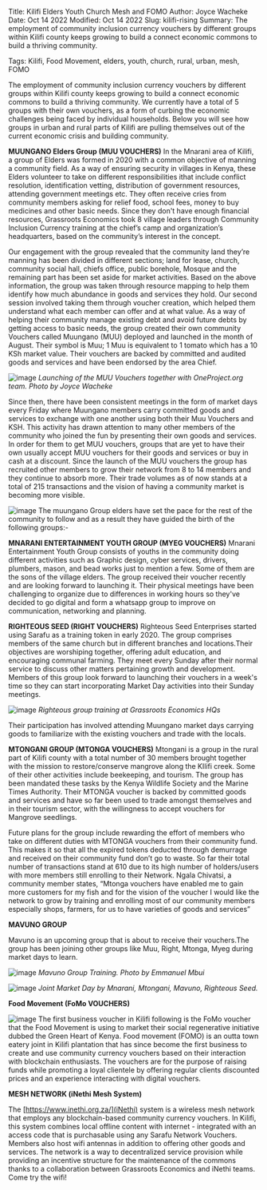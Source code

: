 Title: Kilifi Elders Youth Church Mesh and FOMO
Author: Joyce Wacheke
Date: Oct 14 2022
Modified: Oct 14 2022
Slug: kilifi-rising
Summary: The employment of community inclusion currency vouchers by different groups within Kilifi county keeps growing to build a connect economic commons to build a thriving community.

Tags: Kilifi, Food Movement, elders, youth, church, rural, urban, mesh, FOMO

The employment of community inclusion currency vouchers by different groups within Kilifi county keeps growing to build a connect economic commons to build a thriving community. We currently have a total of 5 groups with their own vouchers, as a form of curbing the economic challenges being faced by individual households. Below you will see how groups in urban and rural parts of Kilifi are pulling themselves out of the current economic crisis and building community. 

**MUUNGANO Elders Group (MUU VOUCHERS)**
In the Mnarani area of Kilifi, a group of Elders was formed in 2020 with a common objective of manning a community field. As a way of ensuring security in villages in Kenya, these Elders volunteer to take on different responsibilities ithat include conflict resolution, identification vetting, distribution of government resources, attending government meetings etc. They often receive cries from community members asking for relief food, school fees, money to buy medicines and other basic needs. Since they don't have enough financial resources, Grassroots Economics took 8 village leaders through Community Inclusion Currency training at the chief’s camp and organization’s headquarters, based on the community’s interest in the concept.

Our engagement with the group revealed that the community land they’re manning has been divided in different sections; land for lease, church, community social hall, chiefs office, public borehole, Mosque and the remaining part has been set aside for market activities. Based on the above information, the group was taken through resource mapping to help them identify how much abundance in goods and services they hold. Our second session involved taking them through voucher creation, which helped them understand what each member can offer and at what value. As a way of helping their community manage existing debt and avoid future debts by getting access to basic needs, the group created their own community Vouchers called Muungano (MUU) deployed and launched in the month of August. Their symbol is Muu; 1 Muu is equivalent to 1 tomato which has a 10 KSh market value. Their vouchers are backed by committed and audited goods and services and have been endorsed by the area Chief. 


![image](images/blog/kilifi-rising1.webp)
*Launching of the MUU Vouchers together with OneProject.org team. Photo by Joyce Wacheke*

Since then, there have been consistent meetings in the form of market days every Friday where Muungano members carry committed goods and services to exchange with one another using both their Muu Vouchers and KSH. This activity has drawn attention to many other members of the community who joined the fun by presenting their own  goods and services. In order for them to get MUU vouchers, groups that are yet to have their own usually accept MUU vouchers for their goods and services or buy in cash at a discount. Since the launch of the MUU vouchers the group has recruited other members to grow their network from 8 to 14 members and they continue to absorb more. Their trade volumes as of now stands at a total of 215 transactions
and the vision of having a community market is becoming more visible.

![image](images/blog/kilifi-rising2.webp)
The muungano Group elders have set the pace for the rest of the community to follow and as a result they have guided the birth of the following groups:-

**MNARANI ENTERTAINMENT YOUTH GROUP (MYEG VOUCHERS)**
Mnarani Entertainment Youth Group  consists of youths in the community doing different activities such as Graphic design, cyber services, drivers, plumbers, mason, and bead works just to mention a few. Some of them are the sons of the village elders. The group received their voucher recently and are looking forward to launching it. Their physical meetings have been challenging to organize due to differences in working hours so they've decided to go digital and form a whatsapp group to improve on communication, networking and planning.

**RIGHTEOUS SEED (RIGHT VOUCHERS)**
Righteous Seed Enterprises started using Sarafu as a training token in early 2020. The group comprises members of the same church but in different branches and locations.Their objectives are worshiping together, offering adult education, and encouraging communal farming. They meet every Sunday after their normal service to discuss other matters pertaining growth and development. Members of this group look forward to launching their vouchers in a week's time so they can start incorporating Market Day activities into their Sunday meetings. 

![image](images/blog/kilifi-rising3.webp)
*Righteous group training at Grassroots Economics HQs*

Their participation has involved attending Muungano market days carrying goods to familiarize with the existing vouchers and trade with the locals.

**MTONGANI GROUP (MTONGA VOUCHERS)**
Mtongani is a group in the rural part of Kilifi county with a total number of 30 members brought together with the mission to restore/conserve mangrove along the KIlifi creek. Some of their other activities include beekeeping, and tourism. The group has been mandated these tasks by the Kenya Wildlife Society and the Marine Times Authority. Their MTONGA voucher is backed by committed goods and services and have so far been used to trade amongst themselves and in their tourism sector, with the willingness to accept vouchers for Mangrove seedlings. 

Future plans for the group include rewarding the effort of members who take on different duties with MTONGA vouchers from their community fund. This makes it so that all the expired tokens deducted through demurrage and received on their community fund don’t go to waste. So far their total number of transactions stand at 610 due to its high number of holders/users with more members still enrolling to their Network. Ngala Chivatsi, a community member states, “Mtonga vouchers have enabled me to gain more customers for my fish and for the vision of the voucher I would like the network to grow by training and enrolling most of our community members especially shops, farmers, for us to have varieties of goods and services”

**MAVUNO GROUP**

Mavuno is an upcoming  group that is about to receive their vouchers.The group has been joining other groups like Muu, Right, Mtonga, Myeg during market days to learn.  

![image](images/blog/kilifi-rising4.webp)
*Mavuno Group Training. Photo by  Emmanuel Mbui*

![image](images/blog/kilifi-rising5.webp)
*Joint Market Day by Mnarani, Mtongani, Mavuno, Righteous Seed.*


**Food Movement (FoMo VOUCHERS)**

![image](images/blog/kilifi-rising6.webp)
The first business voucher in Kilifi following is the FoMo voucher that the Food Movement is using to market their social regenerative initiative dubbed the Green Heart of Kenya. Food movement (FOMO) is an outta town eatery joint in Kilifi plantation that has since become the first business to create and use community currency vouchers based on their interaction with blockchain enthusiasts. The vouchers are for the purpose of raising funds while promoting a loyal clientele by offering regular clients discounted prices and an experience interacting with digital vouchers. 


**MESH NETWORK (iNethi Mesh System)**

The [https://www.inethi.org.za/](iNethi) system is a wireless mesh network that employs any blockchain-based community currency vouchers. In Kilifi, this system combines local offline content with internet - integrated with an access code that is purchasable using any Sarafu Network Vouchers. Members also host wifi antennas in addition to offering other goods and services. The network is a way to decentralized service provision while providing an incentive structure for the maintenance of the commons thanks to a collaboration between Grassroots Economics and iNethi teams. Come try the wifi!

